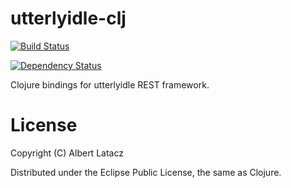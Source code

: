 utterlyidle-clj
===============

[![Build Status](https://secure.travis-ci.org/albertlatacz/utterlyidle-clj.png)](http://travis-ci.org/albertlatacz/utterlyidle-clj)

[![Dependency Status](https://www.versioneye.com/user/projects/53021040ec1375a861000673/badge.png)](https://www.versioneye.com/user/projects/53021040ec1375a861000673)



Clojure bindings for utterlyidle REST framework.


License
=======

Copyright (C) Albert Latacz

Distributed under the Eclipse Public License, the same as Clojure.
